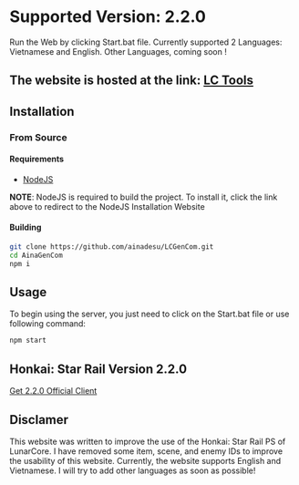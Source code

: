 # Supported Version: 2.2.0
Run the Web by clicking Start.bat file.
Currently supported 2 Languages: Vietnamese and English. Other Languages, coming soon !

## The website is hosted at the link: [LC Tools](https://lcweb.linhle.myds.me/lang=en/cmdbeginner)

## Installation

### From Source

#### Requirements

- [NodeJS](https://nodejs.org/en)

**NOTE**: NodeJS is required to build the project. To install it, click the link above to redirect to the NodeJS Installation Website

#### Building

```sh
git clone https://github.com/ainadesu/LCGenCom.git
cd AinaGenCom
npm i
```

## Usage

To begin using the server, you just need to click on the Start.bat file or use following command:

```sh
npm start
```

## Honkai: Star Rail Version 2.2.0
[Get 2.2.0 Official Client](https://download-porter.hoyoverse.com/download-porter/2024/03/21/2.1%20Setup_hoyoverse.exe?trace_key=StarRail_setup_ua_24c34aa43c71)

## Disclamer
This website was written to improve the use of the Honkai: Star Rail PS of LunarCore.
I have removed some item, scene, and enemy IDs to improve the usability of this website.
Currently, the website supports English and Vietnamese. I will try to add other languages as soon as possible!

